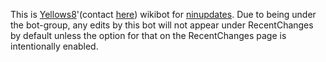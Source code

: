 This is [Yellows8](User:Yellows8 "wikilink")'(contact
[here](User_talk:Yellows8 "wikilink")) wikibot for
[ninupdates](http://yls8.mtheall.com/ninupdates/reports.php). Due to
being under the bot-group, any edits by this bot will not appear under
RecentChanges by default unless the option for that on the RecentChanges
page is intentionally enabled.